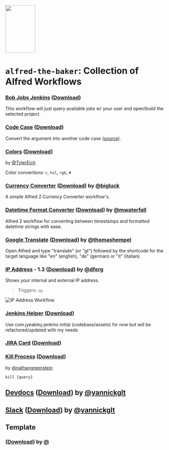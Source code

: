 <img src="https://cloud.githubusercontent.com/assets/449520/10813546/425f199c-7e20-11e5-84bb-61b33446725f.png" width="94px" height="150px">

# `alfred-the-baker`: Collection of Alfred Workflows

### [Bob Jobs Jenkins](https://github.com/Boulangerie/alfred-the-baker/blob/master/bob-jobs/) ([Download](https://github.com/Boulangerie/alfred-the-baker/raw/master/bob-jobs/bobjobs.alfredworkflow))

This workflow will just query available jobs w/ your user and open/build the selected project.

### [Code Case](https://github.com/Boulangerie/alfred-the-baker/blob/master/code-case/) ([Download](https://github.com/Boulangerie/alfred-the-baker/blob/master/code-case/Code%20Case.alfredworkflow))

Convert the argument into another code case ([source](http://www.packal.org/workflow/code-case)).

### [Colors](http://www.packal.org/workflow/colors) ([Download](https://github.com/packal/repository/raw/master/tylereich.colors/colors_v2.0.1.alfredworkflow))
by [@TylerEich](https://github.com/TylerEich)

Color convertions: `c`, `hsl`, `rgb`, `#`

### [Currency Converter](https://github.com/BigLuck/alfred2-currencyconverter) ([Download](https://github.com/bigluck/alfred2-currencyconverter/blob/master/Currency%20Converter.alfredworkflow?raw=true)) by [@bigluck](https://github.com/bigluck)

A simple Alfred 2 Currency Converter workflow's.

### [Datetime Format Converter](http://www.packal.org/workflow/datetime-format-converter) ([Download](https://github.com/packal/repository/raw/master/com.michaelwaterfall.datetime-format-converter/datetimeformatconverter.alfredworkflow)) by [@mwaterfall](https://github.com/mwaterfall)

Alfred 2 workflow for converting between timestamps and formatted datetime strings with ease.

### [Google Translate](https://github.com/thomashempel/AlfredGoogleTranslateWorkflow) ([Download](https://github.com/thomashempel/AlfredGoogleTranslateWorkflow/blob/master/Google%20Translate.alfredworkflow?raw=true)) by [@thomashempel](https://github.com/thomashempel)

Open Alfred and type "translate" (or "gt") followed by the shortcode for the target language like "en" (english), "de" (german) or "it" (italian). 

### [IP Address](http://www.packal.org/workflow/whats-my-ip) - 1.2 ([Download](https://github.com/packal/repository/raw/master/com.whatsmyip.shawn.patrick.rice/whats_my_ip.alfredworkflow)) by [@dferg](http://dferg.us/ip-address-workflow/)

Shows your internal and external IP address.

> Triggers: `ip`.

![IP Address Workflow](https://cloud.githubusercontent.com/assets/398893/3528930/2a1f6d90-0794-11e4-95d9-494b27070e2a.png)

### [Jenkins Helper](https://github.com/julien-vidal/alfredworkflow-jenkins) ([Download](https://github.com/packal/repository/raw/master/fr.vidaljulien.jekinshelper/0.1-jenkins-helper.alfredworkflow))

Use com.jyeakley.jenkins initial (codebase/assets) for now but will be refactored/updated with my needs

### [JIRA Card](https://github.com/Boulangerie/alfred-the-baker/blob/master/jira-card/) ([Download](https://github.com/Boulangerie/alfred-the-baker/raw/master/jira-card/JIRA.alfredworkflow))


### [Kill Process](http://www.packal.org/workflow/kill-process) ([Download](https://github.com/packal/repository/raw/master/com.ngreenstein.alfred-process-killer/kill_process.alfredworkflow))
by [@nathangreenstein](https://github.com/nathangreenstein)

`kill {query}`

## [Devdocs](http://www.packal.org/workflow/devdocs) ([Download](https://github.com/packal/repository/raw/master/com.yannickglt.alfred2.devdocs/devdocs.alfredworkflow)) by [@yannickglt](https://github.com/yannickglt)

## [Slack](http://www.packal.org/workflow/slack) ([Download](https://github.com/packal/repository/raw/master/com.yannickglt.alfred2.devdocs/devdocs.alfredworkflow)) by [@yannickglt](https://github.com/yannickglt)

## Template

### []() ([Download]()) by [@](https://github.com/)

